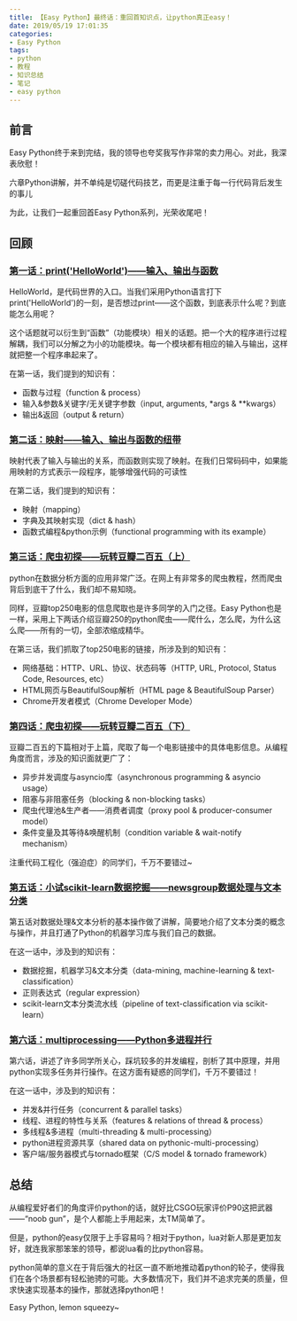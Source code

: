 ```yaml
---
title: 【Easy Python】最终话：重回首知识点，让python真正easy！
date: 2019/05/19 17:01:35
categories:
- Easy Python
tags:
- python
- 教程
- 知识总结
- 笔记
- easy python
---
```


## 前言

Easy Python终于来到完结，我的领导也夸奖我写作非常的卖力用心。对此，我深表欣慰！

六章Python讲解，并不单纯是切磋代码技艺，而更是注重于每一行代码背后发生的事儿

为此，让我们一起重回首Easy Python系列，光荣收尾吧！

## 回顾

<!-- more -->

### [第一话：print('HelloWorld')——输入、输出与函数](https://utmhikari.github.io/2019/03/09/easypython/i)

HelloWorld，是代码世界的入口。当我们采用Python语言打下print('HelloWorld')的一刻，是否想过print——这个函数，到底表示什么呢？到底能怎么用呢？

这个话题就可以衍生到“函数”（功能模块）相关的话题。把一个大的程序进行过程解耦，我们可以分解之为小的功能模块。每一个模块都有相应的输入与输出，这样就把整一个程序串起来了。

在第一话，我们提到的知识有：

- 函数与过程（function & process）
- 输入&参数&关键字/无关键字参数（input, arguments, *args & **kwargs）
- 输出&返回（output & return）

### [第二话：映射——输入、输出与函数的纽带](https://utmhikari.github.io/2019/03/16/easypython/ii)

映射代表了输入与输出的关系，而函数则实现了映射。在我们日常码码中，如果能用映射的方式表示一段程序，能够增强代码的可读性

在第二话，我们提到的知识有：

- 映射（mapping）
- 字典及其映射实现（dict & hash）
- 函数式编程&python示例（functional programming with its example）

### [第三话：爬虫初探——玩转豆瓣二百五（上）](https://utmhikari.github.io/2019/03/31/easypython/iii)

python在数据分析方面的应用非常广泛。在网上有非常多的爬虫教程，然而爬虫背后到底干了什么，我们却不易知晓。

同样，豆瓣top250电影的信息爬取也是许多同学的入门之径。Easy Python也是一样，采用上下两话介绍豆瓣250的python爬虫——爬什么，怎么爬，为什么这么爬——所有的一切，全部浓缩成精华。

在第三话，我们抓取了top250电影的链接，所涉及到的知识有：

- 网络基础：HTTP、URL、协议、状态码等（HTTP, URL, Protocol, Status Code, Resources, etc）
- HTML网页与BeautifulSoup解析（HTML page & BeautifulSoup Parser）
- Chrome开发者模式（Chrome Developer Mode）

### [第四话：爬虫初探——玩转豆瓣二百五（下）](https://utmhikari.github.io/2019/03/31/easypython/iv)

豆瓣二百五的下篇相对于上篇，爬取了每一个电影链接中的具体电影信息。从编程角度而言，涉及的知识面就更广了：

- 异步并发调度与asyncio库（asynchronous programming & asyncio usage）
- 阻塞与非阻塞任务（blocking & non-blocking tasks）
- 爬虫代理池&生产者——消费者调度（proxy pool & producer-consumer model）
- 条件变量及其等待&唤醒机制（condition variable & wait-notify mechanism）

注重代码工程化（强迫症）的同学们，千万不要错过~

### [第五话：小试scikit-learn数据挖掘——newsgroup数据处理与文本分类](https://utmhikari.github.io/2019/04/14/easypython/v)

第五话对数据处理&文本分析的基本操作做了讲解，简要地介绍了文本分类的概念与操作，并且打通了Python的机器学习库与我们自己的数据。

在这一话中，涉及到的知识有：

- 数据挖掘，机器学习&文本分类（data-mining, machine-learning & text-classification）
- 正则表达式（regular expression）
- scikit-learn文本分类流水线（pipeline of text-classification via scikit-learn）

### [第六话：multiprocessing——Python多进程并行](https://utmhikari.github.io/2019/05/11/easypython/vi)

第六话，讲述了许多同学所关心，踩坑较多的并发编程，剖析了其中原理，并用python实现多任务并行操作。在这方面有疑惑的同学们，千万不要错过！

在这一话中，涉及到的知识有：

- 并发&并行任务（concurrent & parallel tasks）
- 线程、进程的特性与关系（features & relations of thread & process）
- 多线程&多进程（multi-threading & multi-processing）
- python进程资源共享（shared data on pythonic-multi-processing）
- 客户端/服务器模式与tornado框架（C/S model & tornado framework）

## 总结

从编程爱好者们的角度评价python的话，就好比CSGO玩家评价P90这把武器——“noob gun”，是个人都能上手用起来，太TM简单了。

但是，python的easy仅限于上手容易吗？相对于python，lua对新人那是更加友好，就连我家那笨笨的领导，都说lua看的比python容易。

python简单的意义在于背后强大的社区一直不断地推动着python的轮子，使得我们在各个场景都有轻松驰骋的可能。大多数情况下，我们并不追求完美的质量，但求快速实现基本的操作，那就选择python吧！

Easy Python, lemon squeezy~
